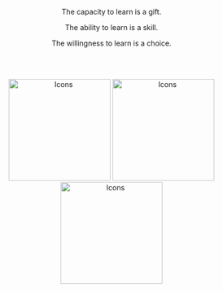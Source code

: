 <p align="center">
The capacity to learn is a gift.
</p>
<p align="center">
The ability to learn is a skill.
</p>
<p align="center">
The willingness to learn is a choice.
</p>
</br></br>

<p align="center">
  <img width="200" src="https://animated-gif-creator.com/images/01/open-source-loading-gif-icons-vol-1-on-behance_8.gif" alt="Icons">
  <img width="200" src="https://animated-gif-creator.com/images/03/a-transparent-dancing-shark-for-all-your-transparent_2.gif" alt="Icons">
  <img width="200" src="https://animated-gif-creator.com/images/01/open-source-loading-gif-icons-vol-1-on-behance_8.gif" alt="Icons">
</p>
</br>

<p align="center">

</p>

